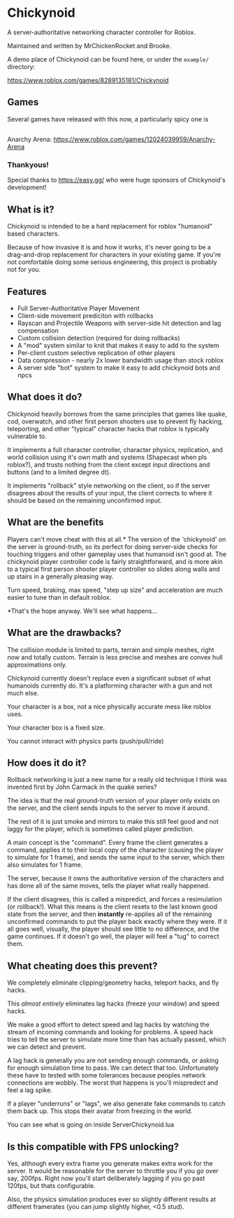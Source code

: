 # Chickynoid

A server-authoritative networking character controller for Roblox.

Maintained and written by MrChickenRocket and Brooke.

A demo place of Chickynoid can be found here, or under the `example/` directory:

https://www.roblox.com/games/8289135181/Chickynoid


## Games

Several games have released with this now, a particularly spicy one is
##
Anarchy Arena:
https://www.roblox.com/games/12024039959/Anarchy-Arena

<!--moonwave-hide-before-this-line-->

### Thankyous!

Special thanks to https://easy.gg/ who were huge sponsors of Chickynoid's development! 

## 

## What is it?

Chickynoid is intended to be a hard replacement for roblox "humanoid" based characters.

Because of how invasive it is and how it works, it's never going to be a drag-and-drop replacement for characters in your existing game. If you're not comfortable doing some serious engineering, this project is probably not for you.

## Features

* Full Server-Authoritative Player Movement 
* Client-side movement prediciton with rollbacks
* Rayscan and Projectile Weapons with server-side hit detection and lag compensation 
* Custom collision detection (required for doing rollbacks)
* A "mod" system similar to knit that makes it easy to add to the system
* Per-client custom selective replication of other players 
* Data compression - nearly 2x lower bandwidth usage than stock roblox
* A server side "bot" system to make it easy to add chickynoid bots and npcs

##

## What does it do?

Chickynoid heavily borrows from the same principles that games like quake, cod, overwatch, and other first person shooters use to prevent fly hacking, teleporting, and other "typical" character hacks that roblox is typically vulnerable to.

It implements a full character controller, character physics, replication, and world collision using it's own math and systems (Shapecast when pls roblox?), and trusts nothing from the client except input directions and buttons (and to a limited degree dt).

It implements "rollback" style networking on the client, so if the server disagrees about the results of your input, the client corrects to where it should be based on the remaining unconfirmed input.


## What are the benefits

Players can't move cheat with this at all.*
The version of the 'chickynoid' on the server is ground-truth, so its perfect for doing server-side checks for touching triggers and other gameplay uses that humanoid isn't good at.
The chickynoid player controller code is fairly straightforward, and is more akin to a typical first person shooter player controller so slides along walls and up stairs in a generally pleasing way.

Turn speed, braking, max speed, "step up size" and acceleration are much easier to tune than in default roblox.

 *That's the hope anyway. We'll see what happens...


## What are the drawbacks?

The collision module is limited to parts, terrain and simple meshes, right now and totally custom. Terrain is less precise and meshes are convex hull approximations only. 

Chickynoid currently doesn't replace even a significant subset of what humanoids currently do. It's a platforming character with a gun and not much else.

Your character is a box, not a nice physically accurate mess like roblox uses.

Your character box is a fixed size.

You cannot interact with physics parts (push/pull/ride)


## How does it do it?

Rollback networking is just a new name for a really old technique I think was invented first by John Carmack in the quake series?

The idea is that the real ground-truth version of your player only exists on the server, and the client sends inputs to the server to move it around.

The rest of it is just smoke and mirrors to make this still feel good and not laggy for the player, which is sometimes called player prediction.

A main concept is the "command". Every frame the client generates a command, applies it to their local copy of the character (causing the player to simulate for 1 frame), and sends the same input to the server, which then also simulates for 1 frame.

The server, because it owns the authoritative version of the characters and has done all of the same moves, tells the player what really happened. 

If the client disagrees, this is called a mispredict, and forces a resimulation (or rollback!). What this means is the client resets to the last known good state from the server, and then **instantly** re-applies all of the remaining unconfirmed commands to put the player back exactly where they were. If it all goes well, visually, the player should see little to no difference, and the game continues. If it doesn't go well, the player will feel a "tug" to correct them.


## What cheating does this prevent?

We completely eliminate clipping/geometry hacks, teleport hacks, and fly hacks.

This _almost entirely_ eliminates lag hacks (freeze your window) and speed hacks.

We make a good effort to detect speed and lag hacks by watching the stream of incoming commands and looking for problems. A speed hack tries to tell the server to simulate more time than has actually passed, which we can detect and prevent. 

A lag hack is generally you are not sending enough commands, or asking for enough simulation time to pass. We can detect that too. Unfortunately these have to tested with some tolerances because peoples network connections are wobbly. The worst that happens is you'll mispredect and feel a lag spike.

If a player "underruns" or "lags", we also generate fake commands to catch them back up. This stops their avatar from freezing in the world.

You can see what is going on inside ServerChickynoid.lua


## Is this compatible with FPS unlocking?

Yes, although every extra frame you generate makes extra work for the server. It would be reasonable for the server to throttle you if you go over say, 200fps. Right now you'll start deliberately lagging if you go past 120fps, but thats configurable.

Also, the physics simulation produces ever so slightly different results at different framerates (you can jump slightly higher, <0.5 stud).
